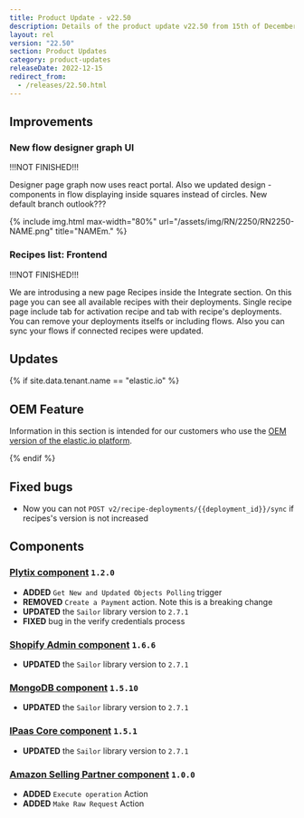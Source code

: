 ```yaml
---
title: Product Update - v22.50
description: Details of the product update v22.50 from 15th of December 2022.
layout: rel
version: "22.50"
section: Product Updates
category: product-updates
releaseDate: 2022-12-15
redirect_from:
  - /releases/22.50.html
---
```


## Improvements

### New flow designer graph UI

!!!NOT FINISHED!!!

Designer page graph now uses react portal. Also we updated design - components in flow displaying inside squares instead of circles. New default branch outlook???

{% include img.html max-width="80%" url="/assets/img/RN/2250/RN2250-NAME.png" title="NAMEm." %}

### Recipes list: Frontend

!!!NOT FINISHED!!!

We are introdusing a new page Recipes inside the Integrate section. On this page you can see all available recipes with their deployments.
Single recipe page include tab for activation recipe and tab with recipe's deployments. You can remove your deployments itselfs or including flows. Also you can sync your flows if connected recipes were updated.

## Updates

{% if site.data.tenant.name == "elastic.io" %}

## OEM Feature

Information in this section is intended for our customers who use the
[OEM version of the elastic.io platform](https://www.elastic.io/saas-embedded-integration/).


{% endif %}

## Fixed bugs

*  Now you can not `POST v2/recipe-deployments/{{deployment_id}}/sync` if recipes's version is not increased

## Components

### [Plytix component](/components/plytix/) `1.2.0`

*   **ADDED** `Get New and Updated Objects Polling` trigger
*   **REMOVED** `Create a Payment` action. Note this is a breaking change
*   **UPDATED** the `Sailor` library version to `2.7.1`
*   **FIXED** bug in the verify credentials process

### [Shopify Admin component](/components/shopify/) `1.6.6`

*   **UPDATED** the `Sailor` library version to `2.7.1`

### [MongoDB component](/components/mongodb/) `1.5.10`

*   **UPDATED** the `Sailor` library version to `2.7.1`

### [IPaas Core component](/components/ipaas-core/) `1.5.1`

*   **UPDATED** the `Sailor` library version to `2.7.1`

### [Amazon Selling Partner component](/components/amazon-selling-partner-api/) `1.0.0`

*   **ADDED** `Execute operation` Action
*   **ADDED** `Make Raw Request` Action
